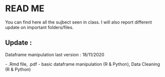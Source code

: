 # READ ME 

You can find here all the sujbect seen in class. 
I will also report different update on important folders/files. 

## Update : 

Dataframe manipulation last version : 18/11/2020
<p>
 - .Rmd file, .pdf
 - basic dataframe manipulation (R & Python), Data Cleaning (R & Python) 
</p>







